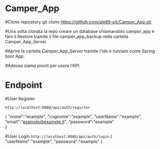 # Camper_App

#Clone repository
git clone https://github.com/ale89-pit/Camper_App.git

#Una volta clonata la repo creare un database chiamandolo camper_app e fare il Restore tramite il file camper_app_backup nella cartella Camper_App_Server

#Aprire la cartella Camper_App_Server tramite l'ide e runnare come Spring boot App.

#Adesso siamo pronti per usera l'API.

# Endpoint

#User Register

`http://localhost:8080/api/auth/register`

{
"nome":"example",
"cognome":"example",
"userName":"example",
"email":"example@example.it",
"password":"example"  
}

#User Login
`http://localhost:8080/api/auth/login`
{
"userName":"example",
"password":"example"
}
